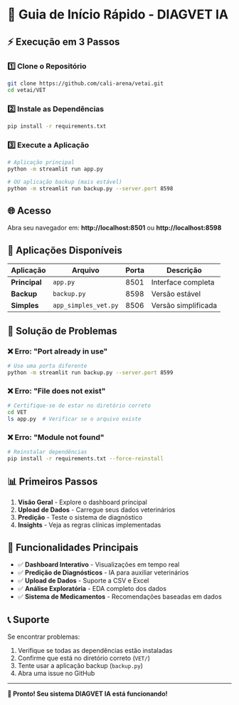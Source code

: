 # 🚀 Guia de Início Rápido - DIAGVET IA

## ⚡ Execução em 3 Passos

### 1️⃣ **Clone o Repositório**
```bash
git clone https://github.com/cali-arena/vetai.git
cd vetai/VET
```

### 2️⃣ **Instale as Dependências**
```bash
pip install -r requirements.txt
```

### 3️⃣ **Execute a Aplicação**
```bash
# Aplicação principal
python -m streamlit run app.py

# OU aplicação backup (mais estável)
python -m streamlit run backup.py --server.port 8598
```

## 🌐 Acesso

Abra seu navegador em: **http://localhost:8501** ou **http://localhost:8598**

## 📱 Aplicações Disponíveis

| Aplicação | Arquivo | Porta | Descrição |
|-----------|---------|-------|-----------|
| **Principal** | `app.py` | 8501 | Interface completa |
| **Backup** | `backup.py` | 8598 | Versão estável |
| **Simples** | `app_simples_vet.py` | 8506 | Versão simplificada |

## 🔧 Solução de Problemas

### ❌ Erro: "Port already in use"
```bash
# Use uma porta diferente
python -m streamlit run backup.py --server.port 8599
```

### ❌ Erro: "File does not exist"
```bash
# Certifique-se de estar no diretório correto
cd VET
ls app.py  # Verificar se o arquivo existe
```

### ❌ Erro: "Module not found"
```bash
# Reinstalar dependências
pip install -r requirements.txt --force-reinstall
```

## 📊 Primeiros Passos

1. **Visão Geral** - Explore o dashboard principal
2. **Upload de Dados** - Carregue seus dados veterinários
3. **Predição** - Teste o sistema de diagnóstico
4. **Insights** - Veja as regras clínicas implementadas

## 🎯 Funcionalidades Principais

- ✅ **Dashboard Interativo** - Visualizações em tempo real
- ✅ **Predição de Diagnósticos** - IA para auxiliar veterinários
- ✅ **Upload de Dados** - Suporte a CSV e Excel
- ✅ **Análise Exploratória** - EDA completo dos dados
- ✅ **Sistema de Medicamentos** - Recomendações baseadas em dados

## 📞 Suporte

Se encontrar problemas:
1. Verifique se todas as dependências estão instaladas
2. Confirme que está no diretório correto (`VET/`)
3. Tente usar a aplicação backup (`backup.py`)
4. Abra uma issue no GitHub

---

**🎉 Pronto! Seu sistema DIAGVET IA está funcionando!**
